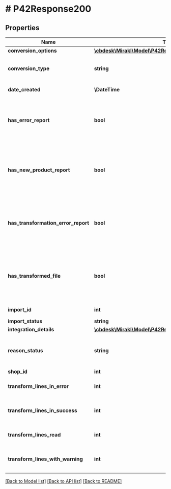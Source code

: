 # # P42Response200

## Properties

Name | Type | Description | Notes
------------ | ------------- | ------------- | -------------
**conversion_options** | [**\cbdesk\Mirakl\Model\P42Response200ConversionOptions**](P42Response200ConversionOptions.md) |  | [optional]
**conversion_type** | **string** | Type of conversion applied on products | [optional]
**date_created** | **\DateTime** | Import creation date | [optional]
**has_error_report** | **bool** | Returns true if error report is available. Value is filled when the import is completed | [optional]
**has_new_product_report** | **bool** | Returns true if new product report is available. Value is filled when the import is completed | [optional]
**has_transformation_error_report** | **bool** | Returns true if transformation error report is available. Value is filled when the import is completed | [optional]
**has_transformed_file** | **bool** | Returns true if transformed file is available. Value is filled when the import is completed | [optional]
**import_id** | **int** | Import identifier | [optional]
**import_status** | **string** | Import status | [optional]
**integration_details** | [**\cbdesk\Mirakl\Model\P42Response200IntegrationDetails**](P42Response200IntegrationDetails.md) |  | [optional]
**reason_status** | **string** | A message explaining the reason of the import status, if relevant | [optional]
**shop_id** | **int** | Shop identifier | [optional]
**transform_lines_in_error** | **int** | Total count of transformed lines in error | [optional]
**transform_lines_in_success** | **int** | Total count of transformed lines in success | [optional]
**transform_lines_read** | **int** | Total count of transformed lines read | [optional]
**transform_lines_with_warning** | **int** | Total count of transformed lines with warning | [optional]

[[Back to Model list]](../../README.md#models) [[Back to API list]](../../README.md#endpoints) [[Back to README]](../../README.md)
